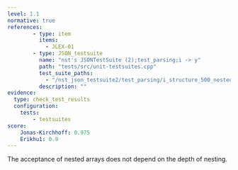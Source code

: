 ```yaml
---
level: 1.1
normative: true
references:
        - type: item
          items:
            - JLEX-01
        - type: JSON_testsuite
          name: "nst's JSONTestSuite (2);test_parsing;i -> y"
          path: "tests/src/unit-testsuites.cpp"
          test_suite_paths:
            - "/nst_json_testsuite2/test_parsing/i_structure_500_nested_arrays.json"
          description: ""
evidence:
  type: check_test_results
  configuration:
    tests: 
        - testsuites
score:
    Jonas-Kirchhoff: 0.975
    Erikhu1: 0.9
---
```


The acceptance of nested arrays does not depend on the depth of nesting.